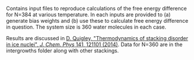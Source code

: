 Contains input files to reproduce calculations of the free energy difference for N=384 at various temperature. In each inputs are provided to 
 (a) generate bias weights and (b) use these to calculate free energy difference in question. The system size is 360 water molecules in each case.
 
Results are discussed in [D. Quigley, "Thermodynamics of stacking disorder in ice nuclei", *J. Chem. Phys* 141, 121101 (2014)](https://aip.scitation.org/doi/abs/10.1063/1.4896376). Data for N=360 are in the intergrowths folder along with other stackings.
